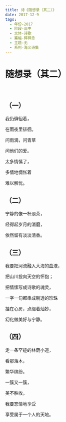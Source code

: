 ```yaml
---
title: 诗《随想录（其二）》
date: 2017-12-9
tags:
  - 年份-2017
  - 阶段-高中
  - 文体-诗歌
  - 篇幅-碎碎念
  - 主题-无
  - 系列-海义诗集
---
```


# 随想录（其二）

<br>

## （一）

我仍徘徊着，

在雨夜里徘徊。

问雨滴，问青草

问他们的爱。

太多情愫了，

多情地惆怅着

难以解忧。

## （二）

宁静的像一杯淡茶，

经得起岁月的消磨，

依然留有淡淡清香。

## （三）

我要把河流融入大海的血液，

把山川投向天空的怀抱；

把情愫写成诗歌的魂灵，

一字一句都串成剔透的珍珠

挂在心房，点缀着灿妙，

幻化做美好与宁静。

## （四）

走一条罕迹的林荫小道，

看那落木，

繁华缤纷。

一簇又一簇，

美不胜收。

我要忘情地享受

享受属于一个人的天地。
